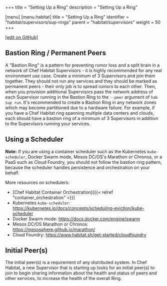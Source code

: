 +++
title = "Setting Up a Ring"
description = "Setting Up a Ring"

[menu]
  [menu.habitat]
    title = "Setting Up a Ring"
    identifier = "habitat/supervisors/sup-rings"
    parent = "habitat/supervisors"
    weight = 50
+++

[\[edit on GitHub\]](https://github.com/habitat-sh/habitat/blob/master/components/docs-chef-io/content/habitat/sup_rings.md)

## Bastion Ring / Permanent Peers

A "Bastion Ring" is a pattern for preventing rumor loss and a split brain in a network of Chef Habitat Supervisors - it is highly recommended for any real environment use case. Create a minimum of 3 Supervisors and join them together. They should not run any services and they should be marked as permanent peers - their only job is to spread rumors to each other. Then, when you provision additional Supervisors pass the network address of each Supervisor running in the Bastion Ring to the `--peer` argument of `hab sup run`. It's recommended to create a Bastion Ring in any network zones which may become partitioned due to a hardware failure. For example, if you have a Chef Habitat ring spanning multiple data centers and clouds, each should have a bastion ring of a minimum of 3 Supervisors in addition to the Supervisors running your services.

## Using a Scheduler

**Note:** If you are using a container scheduler such as the Kubernetes `kube-scheduler`, Docker Swarm mode, Mesos DC/OS's Marathon or Chronos, or a PaaS such as Cloud Foundry, you should not follow the bastion ring pattern, because the scheduler handles persistence and orchestration on your behalf.

More resources on schedulers:

- [Chef Habitat Container Orchestration]({{< relref "container_orchestration" >}})
- Kubernetes `kube-scheduler`: https://kubernetes.io/docs/concepts/scheduling-eviction/kube-scheduler
- Docker Swarm mode: https://docs.docker.com/engine/swarm
- Mesos DC/OS Marathon or Chronos: https://mesosphere.github.io/marathon/
- Cloud Foundry: https://www.habitat.sh/get-started/cloudfoundry

## Initial Peer(s)

The initial peer(s) is a requirement of any distributed system. In Chef Habitat, a new Supervisor that is starting up looks for an initial peer(s) to join to begin sharing information about the health and status of peers and other services, to increase the health of the overall Ring.
